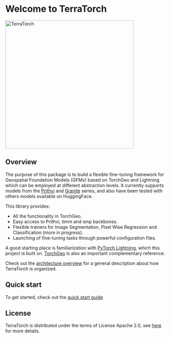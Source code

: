 # Welcome to TerraTorch
<img src="https://github.com/user-attachments/assets/f8c9586f-6220-4a53-9669-2aee3300b492" alt="TerraTorch"  width="400"/>

## Overview

The purpose of this package is to build a flexible fine-tuning framework for Geospatial Foundation Models (GFMs) based on TorchGeo and Lightning
which can be employed at different abstraction levels. It currently supports models from the
[Prithvi](https://huggingface.co/ibm-nasa-geospatial)
and [Granite](https://huggingface.co/ibm-granite/granite-geospatial-land-surface-temperature) series, and also have been tested with others models available on HuggingFace. 

This library provides:

- All the functionality in TorchGeo.
- Easy access to Prithvi, timm and smp backbones.
- Flexible trainers for Image Segmentation, Pixel Wise Regression and Classification (more in progress).
- Launching of fine-tuning tasks through powerful configuration files.

A good starting place is familiarization with [PyTorch Lightning](https://lightning.ai/docs/pytorch/stable/), which this project is built on. 
[TorchGeo](https://torchgeo.readthedocs.io/en/stable/) is also an important complementary reference. 

Check out the [architecture overview](architecture.md) for a general description about how TerraTorch is
organized. 

## Quick start

To get started, check out the [quick start guide](quick_start.md)

## License
TerraTorch is distributed under the terms of License Apache 2.0, see [here](license.md) for more details. 
